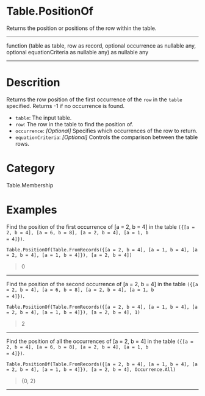 ﻿# Table.PositionOf
Returns the position or positions of the row within the table.
***
function (table as table, row as record, optional occurrence as nullable any, optional equationCriteria as nullable any) as nullable any
***
# Descrition 
Returns the row position of the first occurrence of the <code>row</code> in the <code>table</code> specified. Returns -1 if no occurrence is found.  
    <ul>
       <li><code>table</code>: The input table.</li>
       <li><code>row</code>: The row in the table to find the position of.</li>
       <li><code>occurrence</code>: <i>[Optional]</i> Specifies which occurrences of the row to return.</li>
       <li><code>equationCriteria</code>: <i>[Optional]</i> Controls the comparison between the table rows.</li>
    </ul>
    
# Category 
Table.Membership
# Examples 
Find the position of the first occurrence of [a = 2, b = 4] in the table <code>({[a = 2, b = 4], [a = 6, b = 8], [a = 2, b = 4], [a = 1, b = 4]})</code>.
```
Table.PositionOf(Table.FromRecords({[a = 2, b = 4], [a = 1, b = 4], [a = 2, b = 4], [a = 1, b = 4]}), [a = 2, b = 4])
```
> 0
***
Find the position of the second occurrence of [a = 2, b = 4] in the table <code>({[a = 2, b = 4], [a = 6, b = 8], [a = 2, b = 4], [a = 1, b = 4]})</code>.
```
Table.PositionOf(Table.FromRecords({[a = 2, b = 4], [a = 1, b = 4], [a = 2, b = 4], [a = 1, b = 4]}), [a = 2, b = 4], 1)
```
> 2
***
Find the position of all the occurrences of [a = 2, b = 4] in the table <code>({[a = 2, b = 4], [a = 6, b = 8], [a = 2, b = 4], [a = 1, b = 4]})</code>.
```
Table.PositionOf(Table.FromRecords({[a = 2, b = 4], [a = 1, b = 4], [a = 2, b = 4], [a = 1, b = 4]}), [a = 2, b = 4], Occurrence.All)
```
> {0, 2}
***
